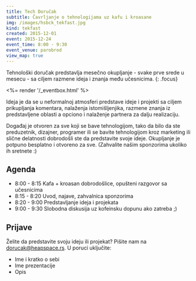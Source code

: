 ```yaml
---
title: Tech Doručak
subtitle: Čavrljanje o tehnologijama uz kafu i kroasane
img: /images/hsbck_tekfast.jpg
kind: tekfast
created: 2015-12-01
event: 2015-12-24
event_time: 8:00 - 9:30
event_venue: parobrod
view_map: true
---
```


Tehnološki doručak predstavlja mesečno okupljanje - svake prve srede u mesecu -
sa ciljem razmene ideja i znanja među učesnicima.
{: .focus}

<%= render '/_eventbox.html' %>

Ideja je da se u neformalnoj atmosferi predstave ideje i projekti sa ciljem
prikupljanja komentara, nalaženja istomišljenjika, razmene znanja iz
predstavljene oblasti a opciono i nalaženje partnera za dalju realizaciju.

Događaj je otvoren za sve koji se bave tehnologijom, tako da bilo da ste
preduzetnik, dizajner, programer ili se bavite tehnologijom kroz marketing ili
slične delatnosti dobrodošli ste da predstavite svoje ideje. Okupljanje je
potpuno besplatno i otvoreno za sve. (Zahvalite našim sponzorima ukoliko ih
sretnete :)


## Agenda

+ 8:00 - 8:15	Kafa + kroasan dobrodošlice, opušteni razgovor sa učesnicima
+ 8:15 - 8:20	Uvod, najave, zahvalnica sponzorima
+ 8:20 - 9:00	Predstavljanje ideja i projekata
+ 9:00 - 9:30	Slobodna diskusija uz kofeinsku dopunu ako zatreba ;)


## Prijave

Želite da predstavite svoju ideju ili projekat?
Pišite nam na dorucak@heapspace.rs. U poruci uključite:

+ Ime i kratko o sebi
+ Ime prezentacije
+ Opis

